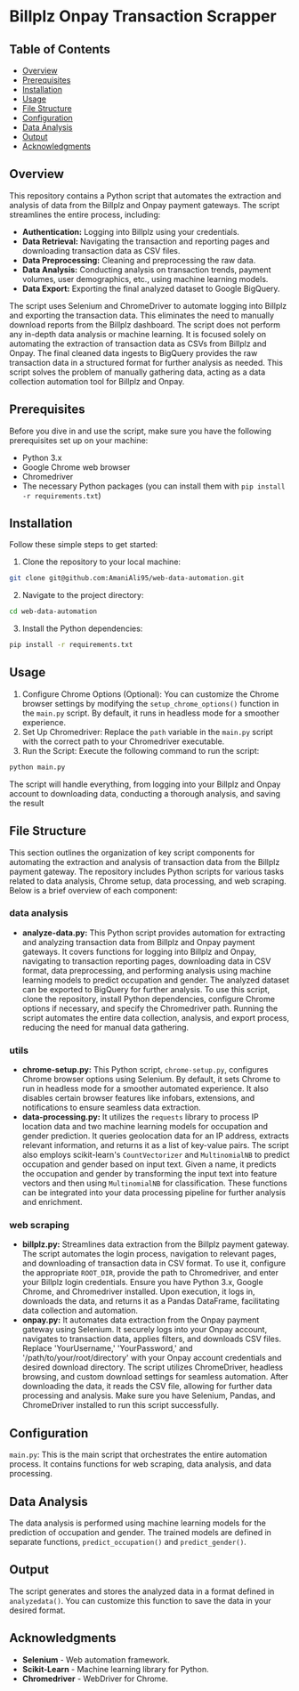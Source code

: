 # Billplz Onpay Transaction Scrapper
## Table of Contents
- [Overview](#overview)
- [Prerequisites](#prerequisites)
- [Installation](#installation)
- [Usage](#usage)
- [File Structure](#file-structure)
- [Configuration](#configuration)
- [Data Analysis](#data-analysis)
- [Output](#output)
- [Acknowledgments](#acknowledgments)
  
## Overview
This repository contains a Python script that automates the extraction and analysis of data from the Billplz and Onpay payment gateways. The script streamlines the entire process, including:

- **Authentication:** Logging into Billplz using your credentials.
- **Data Retrieval:** Navigating the transaction and reporting pages and downloading transaction data as CSV files.
- **Data Preprocessing:** Cleaning and preprocessing the raw data.
- **Data Analysis:** Conducting analysis on transaction trends, payment volumes, user demographics, etc., using machine learning models.
- **Data Export:** Exporting the final analyzed dataset to Google BigQuery.
  
The script uses Selenium and ChromeDriver to automate logging into Billplz and exporting the transaction data. This eliminates the need to manually download reports from the Billplz dashboard. The script does not perform any in-depth data analysis or machine learning. It is focused solely on automating the extraction of transaction data as CSVs from Billplz and Onpay.
The final cleaned data ingests to BigQuery provides the raw transaction data in a structured format for further analysis as needed. This script solves the problem of manually gathering data, acting as a data collection automation tool for Billplz and Onpay.

## Prerequisites
Before you dive in and use the script, make sure you have the following prerequisites set up on your machine:
- Python 3.x
- Google Chrome web browser
- Chromedriver
- The necessary Python packages (you can install them with `pip install -r requirements.txt`)

## Installation
Follow these simple steps to get started:
1. Clone the repository to your local machine:
```bash
git clone git@github.com:AmaniAli95/web-data-automation.git
```
2. Navigate to the project directory:
```bash
cd web-data-automation
```
3. Install the Python dependencies:
```bash
pip install -r requirements.txt
```

## Usage
1. Configure Chrome Options (Optional):
You can customize the Chrome browser settings by modifying the `setup_chrome_options()` function in the `main.py` script. By default, it runs in headless mode for a smoother experience.
2. Set Up Chromedriver:
Replace the `path` variable in the `main.py` script with the correct path to your Chromedriver executable.
3. Run the Script:
Execute the following command to run the script:
```bash
python main.py
```
The script will handle everything, from logging into your Billplz and Onpay account to downloading data, conducting a thorough analysis, and saving the result

## File Structure
This section outlines the organization of key script components for automating the extraction and analysis of transaction data from the Billplz payment gateway. The repository includes Python scripts for various tasks related to data analysis, Chrome setup, data processing, and web scraping. Below is a brief overview of each component:
### data analysis
- **analyze-data.py:** This Python script provides automation for extracting and analyzing transaction data from Billplz and Onpay payment gateways. It covers functions for logging into Billplz and Onpay, navigating to transaction reporting pages, downloading data in CSV format, data preprocessing, and performing analysis using machine learning models to predict occupation and gender. The analyzed dataset can be exported to BigQuery for further analysis. To use this script, clone the repository, install Python dependencies, configure Chrome options if necessary, and specify the Chromedriver path. Running the script automates the entire data collection, analysis, and export process, reducing the need for manual data gathering.

### utils
- **chrome-setup.py:** This Python script, `chrome-setup.py`, configures Chrome browser options using Selenium. By default, it sets Chrome to run in headless mode for a smoother automated experience. It also disables certain browser features like infobars, extensions, and notifications to ensure seamless data extraction.
- **data-processing.py:** It utilizes the `requests` library to process IP location data and two machine learning models for occupation and gender prediction. It queries geolocation data for an IP address, extracts relevant information, and returns it as a list of key-value pairs. The script also employs scikit-learn's `CountVectorizer` and `MultinomialNB` to predict occupation and gender based on input text. Given a name, it predicts the occupation and gender by transforming the input text into feature vectors and then using `MultinomialNB` for classification. These functions can be integrated into your data processing pipeline for further analysis and enrichment.

### web scraping
- **billplz.py:** Streamlines data extraction from the Billplz payment gateway. The script automates the login process, navigation to relevant pages, and downloading of transaction data in CSV format. To use it, configure the appropriate `ROOT_DIR`, provide the path to Chromedriver, and enter your Billplz login credentials. Ensure you have Python 3.x, Google Chrome, and Chromedriver installed. Upon execution, it logs in, downloads the data, and returns it as a Pandas DataFrame, facilitating data collection and automation.
- **onpay.py:** It automates data extraction from the Onpay payment gateway using Selenium. It securely logs into your Onpay account, navigates to transaction data, applies filters, and downloads CSV files. Replace 'YourUsername,' 'YourPassword,' and '/path/to/your/root/directory' with your Onpay account credentials and desired download directory. The script utilizes ChromeDriver, headless browsing, and custom download settings for seamless automation. After downloading the data, it reads the CSV file, allowing for further data processing and analysis. Make sure you have Selenium, Pandas, and ChromeDriver installed to run this script successfully.

## Configuration
`main.py`: This is the main script that orchestrates the entire automation process. It contains functions for web scraping, data analysis, and data processing.

## Data Analysis
The data analysis is performed using machine learning models for the prediction of occupation and gender. The trained models are defined in separate functions, `predict_occupation()` and `predict_gender()`.

## Output
The script generates and stores the analyzed data in a format defined in `analyzedata()`. You can customize this function to save the data in your desired format.

## Acknowledgments
- **Selenium** - Web automation framework.
- **Scikit-Learn** - Machine learning library for Python.
- **Chromedriver** - WebDriver for Chrome.
